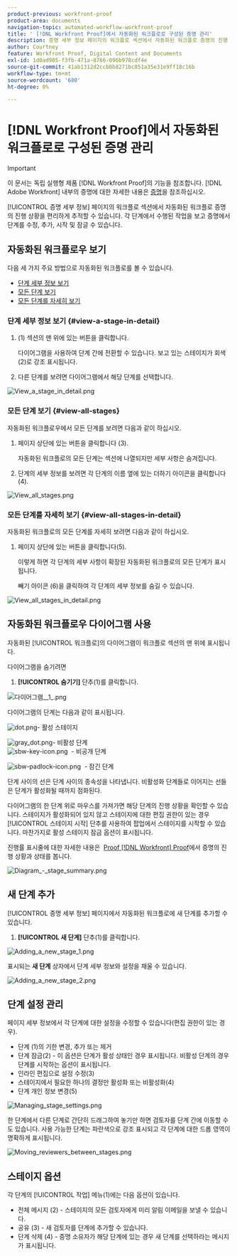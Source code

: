 ```yaml
---
product-previous: workfront-proof
product-area: documents
navigation-topic: automated-workflow-workfront-proof
title: ' [!DNL Workfront Proof]에서 자동화된 워크플로로 구성된 증명 관리'
description: 증명 세부 정보 페이지의 워크플로 섹션에서 자동화된 워크플로 증명의 진행 상황을 편리하게 추적할 수 있습니다. 각 단계에서 수행된 작업을 보고 증명에서 단계를 수정, 추가, 시작 및 잠글 수 있습니다.
author: Courtney
feature: Workfront Proof, Digital Content and Documents
exl-id: 1d0ad905-f3fb-471a-8766-096b978cdf4e
source-git-commit: 41ab1312d2ccb8b8271bc851a35e31e9ff18c16b
workflow-type: tm+mt
source-wordcount: '680'
ht-degree: 0%

---
```


# [!DNL Workfront Proof]에서 자동화된 워크플로로 구성된 증명 관리

>[!IMPORTANT]
>
>이 문서는 독립 실행형 제품 [!DNL Workfront Proof]의 기능을 참조합니다. [!DNL Adobe Workfront] 내부의 증명에 대한 자세한 내용은 [증명](../../../review-and-approve-work/proofing/proofing.md)을 참조하십시오.

[!UICONTROL 증명 세부 정보] 페이지의 워크플로 섹션에서 자동화된 워크플로 증명의 진행 상황을 편리하게 추적할 수 있습니다. 각 단계에서 수행된 작업을 보고 증명에서 단계를 수정, 추가, 시작 및 잠글 수 있습니다.

## 자동화된 워크플로우 보기

다음 세 가지 주요 방법으로 자동화된 워크플로를 볼 수 있습니다.

* [단계 세부 정보 보기](#view-a-stage-in-detail)
* [모든 단계 보기](#view-all-stages)
* [모든 단계를 자세히 보기](#view-all-stages-in-detail)

### 단계 세부 정보 보기 {#view-a-stage-in-detail}

1. (1) 섹션의 맨 위에 있는 버튼을 클릭합니다.

   다이어그램을 사용하여 단계 간에 전환할 수 있습니다. 보고 있는 스테이지가 회색 (2)로 강조 표시됩니다.

1. 다른 단계를 보려면 다이어그램에서 해당 단계를 선택합니다.

![View_a_stage_in_detail.png](assets/view-a-stage-in-detail-350x249.png)

### 모든 단계 보기 {#view-all-stages}

자동화된 워크플로우에서 모든 단계를 보려면 다음과 같이 하십시오.

1. 페이지 상단에 있는 버튼을 클릭합니다 (3).

   자동화된 워크플로의 모든 단계는 섹션에 나열되지만 세부 사항은 숨겨집니다.

1. 단계의 세부 정보를 보려면 각 단계의 이름 옆에 있는 더하기 아이콘을 클릭합니다(4).

![View_all_stages.png](assets/view-all-stages-350x212.png)

### 모든 단계를 자세히 보기 {#view-all-stages-in-detail}

자동화된 워크플로의 모든 단계를 자세히 보려면 다음과 같이 하십시오.

1. 페이지 상단에 있는 버튼을 클릭합니다(5).

   이렇게 하면 각 단계의 세부 사항이 확장된 자동화된 워크플로의 모든 단계가 표시됩니다.

   빼기 아이콘 (6)을 클릭하여 각 단계의 세부 정보를 숨길 수 있습니다.

![View_all_stages_in_detail.png](assets/view-all-stages-in-detail-350x370.png)

## 자동화된 워크플로우 다이어그램 사용

자동화된 [!UICONTROL 워크플로]의 다이어그램이 워크플로 섹션의 맨 위에 표시됩니다.

다이어그램을 숨기려면

1. **[!UICONTROL 숨기기]** 단추(1)를 클릭합니다.

![다이어그램__1_.png](assets/diagram--1--350x217.png)

다이어그램의 단계는 다음과 같이 표시됩니다.

![dot.png](assets/dot.png)- 활성 스테이지

![gray_dot.png](assets/grey-dot.png)- 비활성 단계\
![sbw-key-icon.png](assets/sbw-key-icon.png)  - 비공개 단계

![sbw-padlock-icon.png](assets/sbw-padlock-icon.png)  - 잠긴 단계

단계 사이의 선은 단계 사이의 종속성을 나타냅니다. 비활성화 단계들로 이어지는 선들은 단계가 활성화될 때까지 점화된다.

다이어그램의 한 단계 위로 마우스를 가져가면 해당 단계의 진행 상황을 확인할 수 있습니다. 스테이지가 활성화되어 있지 않고 스테이지에 대한 편집 권한이 있는 경우 [!UICONTROL 스테이지 시작] 단추를 사용하여 팝업에서 스테이지를 시작할 수 있습니다. 마찬가지로 활성 스테이지 잠금 옵션이 표시됩니다.

진행률 표시줄에 대한 자세한 내용은  [Proof [!DNL Workfront] Proof](../../../workfront-proof/wp-work-proofsfiles/manage-your-work/view-progress-and-status-of-proof.md)에서 증명의 진행 상황과 상태를 봅니다.

![Diagram_-_stage_summary.png](assets/diagram---stage-summary-350x214.png)

## 새 단계 추가

[!UICONTROL 증명 세부 정보] 페이지에서 자동화된 워크플로에 새 단계를 추가할 수 있습니다.

1. **[!UICONTROL 새 단계]** 단추(1)를 클릭합니다.

![Adding_a_new_stage_1.png](assets/adding-a-new-stage-1-350x218.png)

표시되는 **새 단계** 상자에서 단계 세부 정보와 설정을 채울 수 있습니다.

![Adding_a_new_stage_2.png](assets/adding-a-new-stage-2-350x332.png)

## 단계 설정 관리

페이지 세부 정보에서 각 단계에 대한 설정을 수정할 수 있습니다(편집 권한이 있는 경우).

* 단계 (1)의 기한 변경, 추가 또는 제거
* 단계 잠금(2) - 이 옵션은 단계가 활성 상태인 경우 표시됩니다. 비활성 단계의 경우 단계를 시작하는 옵션이 표시됩니다.
* 인라인 편집으로 설정 수정(3)
* 스테이지에서 필요한 하나의 결정만 활성화 또는 비활성화(4)
* 단계 개인 정보 변경(5)

![Managing_stage_settings.png](assets/managing-stage-settings-350x93.png)

한 단계에서 다른 단계로 간단히 드래그하여 놓기만 하면 검토자를 단계 간에 이동할 수도 있습니다. 사용 가능한 단계는 파란색으로 강조 표시되고 각 단계에 대한 드롭 영역이 명확하게 표시됩니다.

![Moving_reviewers_between_stages.png](assets/moving-reviewers-between-stages-350x254.png)

## 스테이지 옵션

각 단계의 [!UICONTROL 작업] 메뉴(1)에는 다음 옵션이 있습니다.

* 전체 메시지 (2) - 스테이지의 모든 검토자에게 미리 알림 이메일을 보낼 수 있습니다.
* 공유 (3) - 새 검토자를 단계에 추가할 수 있습니다.
* 단계 삭제 (4) - 증명 소유자가 해당 단계에 있는 경우 새 단계를 선택하라는 메시지가 표시됩니다.
